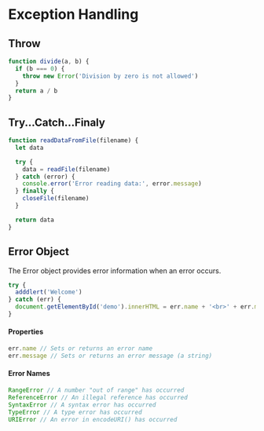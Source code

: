 # Exception Handling

## Throw

```js
function divide(a, b) {
  if (b === 0) {
    throw new Error('Division by zero is not allowed')
  }
  return a / b
}
```

## Try...Catch...Finaly

```js
function readDataFromFile(filename) {
  let data

  try {
    data = readFile(filename)
  } catch (error) {
    console.error('Error reading data:', error.message)
  } finally {
    closeFile(filename)
  }

  return data
}
```

## Error Object

The Error object provides error information when an error occurs.

```js
try {
  adddlert('Welcome')
} catch (err) {
  document.getElementById('demo').innerHTML = err.name + '<br>' + err.message
}
```

#### Properties

```js
err.name // Sets or returns an error name
err.message // Sets or returns an error message (a string)
```

#### Error Names

```js
RangeError // A number "out of range" has occurred
ReferenceError // An illegal reference has occurred
SyntaxError // A syntax error has occurred
TypeError // A type error has occurred
URIError // An error in encodeURI() has occurred
```
